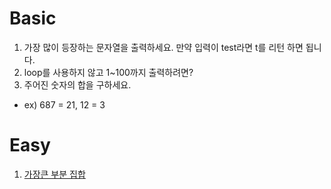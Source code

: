 # Basic
1. 가장 많이 등장하는 문자열을 출력하세요. 만약 입력이 test라면 t를 리턴 하면 됩니다.
2. loop를 사용하지 않고 1~100까지 출력하려면?
3. 주어진 숫자의 합을 구하세요.
* ex) 687 = 21, 12 = 3

# Easy
1. [가장큰 부분 집합](https://www.geeksforgeeks.org/largest-sum-contiguous-subarray/)


